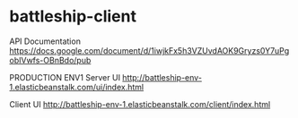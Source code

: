 battleship-client
=================

API Documentation
https://docs.google.com/document/d/1iwjkFx5h3VZUvdAOK9Gryzs0Y7uPgobIVwfs-OBnBdo/pub

PRODUCTION ENV1
  Server UI
  http://battleship-env-1.elasticbeanstalk.com/ui/index.html

  Client UI
  http://battleship-env-1.elasticbeanstalk.com/client/index.html
